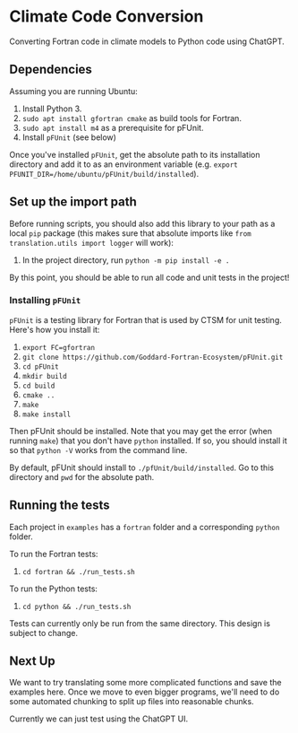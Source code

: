 # Climate Code Conversion

Converting Fortran code in climate models to Python code using ChatGPT. 

## Dependencies

Assuming you are running Ubuntu:

1. Install Python 3. 
2. `sudo apt install gfortran cmake` as build tools for Fortran.
3. `sudo apt install m4` as a prerequisite for pFUnit. 
4. Install `pFUnit` (see below)

Once you've installed `pFUnit`, get the absolute path to its installation directory and add it to as an environment variable (e.g. `export PFUNIT_DIR=/home/ubuntu/pFUnit/build/installed`). 

## Set up the import path

Before running scripts, you should also add this library to your path as a local `pip` package (this makes sure that absolute imports like `from translation.utils import logger` will work):

1. In the project directory, run `python -m pip install -e .`

By this point, you should be able to run all code and unit tests in the project!

### Installing `pFUnit`

`pFUnit` is a testing library for Fortran that is used by CTSM for unit testing. Here's how you install it:

1. `export FC=gfortran`
2. `git clone https://github.com/Goddard-Fortran-Ecosystem/pFUnit.git`
3. `cd pFUnit`
4. `mkdir build`
5. `cd build`
6. `cmake ..`
7. `make`
8. `make install`

Then pFUnit should be installed. Note that you may get the error (when running `make`) that you don't have `python` installed. If so, you should install it so that `python -V` works from the command line. 

By default, pFUnit should install to `./pfUnit/build/installed`. Go to this directory and `pwd` for the absolute path. 


## Running the tests

Each project in `examples` has a `fortran` folder and a corresponding `python` folder. 

To run the Fortran tests:
1. `cd fortran && ./run_tests.sh`

To run the Python tests:
1. `cd python && ./run_tests.sh`

Tests can currently only be run from the same directory. This design is subject to change. 

## Next Up

We want to try translating some more complicated functions and save the examples here. Once we move to even bigger programs, we'll need to do some automated chunking to split up files into reasonable chunks. 

Currently we can just test using the ChatGPT UI. 